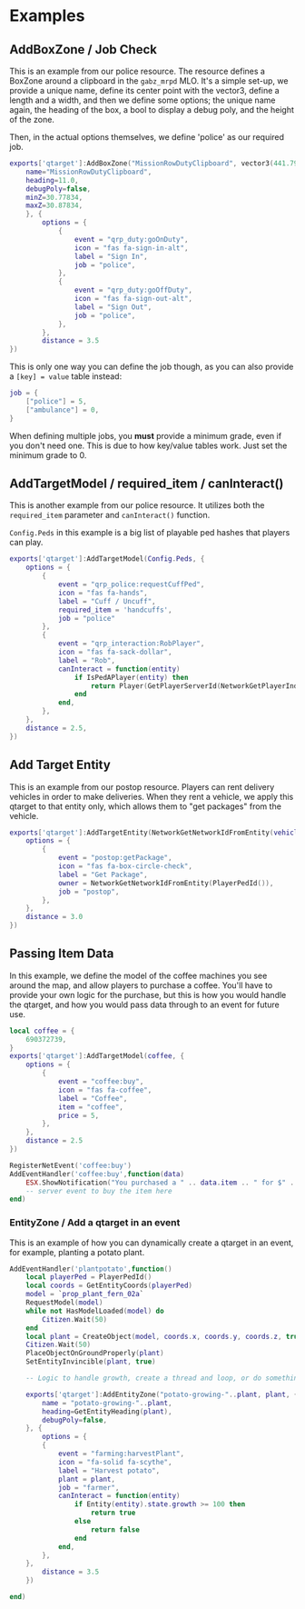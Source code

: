 # Examples

## AddBoxZone / Job Check
This is an example from our police resource. The resource defines a BoxZone around a clipboard in the `gabz_mrpd` MLO. 
It's a simple set-up, we provide a unique name, define its center point with the vector3, define a length and a width, and then we define some options; the unique name again, the heading of the box, a bool to display a debug poly, and the height of the zone. 

Then, in the actual options themselves,  we define 'police' as our required job.

```lua
exports['qtarget']:AddBoxZone("MissionRowDutyClipboard", vector3(441.7989, -982.0529, 30.67834), 0.45, 0.35, {
	name="MissionRowDutyClipboard",
	heading=11.0,
	debugPoly=false,
	minZ=30.77834,
	maxZ=30.87834,
	}, {
		options = {
			{
				event = "qrp_duty:goOnDuty",
				icon = "fas fa-sign-in-alt",
				label = "Sign In",
				job = "police",
			},
			{
				event = "qrp_duty:goOffDuty",
				icon = "fas fa-sign-out-alt",
				label = "Sign Out",
				job = "police",
			},
		},
		distance = 3.5
})
```

This is only one way you can define the job though, as you can also provide a `[key] = value` table instead:

```lua
job = {
	["police"] = 5,
	["ambulance"] = 0,
}
```
When defining multiple jobs, you **must** provide a minimum grade, even if you don't need one. This is due to how key/value tables work. Just set the minimum grade to 0. 

## AddTargetModel / required_item / canInteract()

This is another example from our police resource. It utilizes both the `required_item` parameter and `canInteract()` function.

`Config.Peds` in this example is a big list of playable ped hashes that players can play.

```lua
exports['qtarget']:AddTargetModel(Config.Peds, {
	options = {
		{
			event = "qrp_police:requestCuffPed",
			icon = "fas fa-hands",
			label = "Cuff / Uncuff",
			required_item = 'handcuffs',
			job = "police"
		},
		{
			event = "qrp_interaction:RobPlayer",
			icon = "fas fa-sack-dollar",
			label = "Rob",
			canInteract = function(entity)
				if IsPedAPlayer(entity) then 
					return Player(GetPlayerServerId(NetworkGetPlayerIndexFromPed(entity))).state.handsup
				end
			end, 
		},
	},
	distance = 2.5,
})
```

## Add Target Entity
This is an example from our postop resource. Players can rent delivery vehicles in order to make deliveries. When they rent a vehicle, we apply this qtarget to that entity only, which allows them to "get packages" from the vehicle.

```lua
exports['qtarget']:AddTargetEntity(NetworkGetNetworkIdFromEntity(vehicle), {
    options = {
        {
            event = "postop:getPackage",
            icon = "fas fa-box-circle-check",
            label = "Get Package",
            owner = NetworkGetNetworkIdFromEntity(PlayerPedId()),
            job = "postop",
        },
    },
    distance = 3.0
})
```

## Passing Item Data
In this example, we define the model of the coffee machines you see around the map, and allow players to purchase a coffee. You'll have to provide your own logic for the purchase, but this is how you would handle the qtarget, and how you would pass data through to an event for future use. 

```lua
local coffee = {
    690372739,
}
exports['qtarget']:AddTargetModel(coffee, {
    options = {
        {
            event = "coffee:buy",
            icon = "fas fa-coffee",
            label = "Coffee",
            item = "coffee",
            price = 5,
        },
    },
    distance = 2.5
})

RegisterNetEvent('coffee:buy')
AddEventHandler('coffee:buy',function(data)
    ESX.ShowNotification("You purchased a " .. data.item .. " for $" .. data.price .. ". Enjoy!")
    -- server event to buy the item here
end)
```

### EntityZone / Add a qtarget in an event
This is an example of how you can dynamically create a qtarget in an event, for example, planting a potato plant.

```lua
AddEventHandler('plantpotato',function()
	local playerPed = PlayerPedId()
	local coords = GetEntityCoords(playerPed)
	model = `prop_plant_fern_02a`
	RequestModel(model)
	while not HasModelLoaded(model) do
		Citizen.Wait(50)
	end
	local plant = CreateObject(model, coords.x, coords.y, coords.z, true, true)
	Citizen.Wait(50)
	PlaceObjectOnGroundProperly(plant)
	SetEntityInvincible(plant, true)

	-- Logic to handle growth, create a thread and loop, or do something else. Up to you.

	exports['qtarget']:AddEntityZone("potato-growing-"..plant, plant, {
		name = "potato-growing-"..plant,
		heading=GetEntityHeading(plant),
		debugPoly=false,
	}, {
		options = {
		{
			event = "farming:harvestPlant",
			icon = "fa-solid fa-scythe",
			label = "Harvest potato",
			plant = plant,
			job = "farmer",
			canInteract = function(entity)
				if Entity(entity).state.growth >= 100 then 
					return true
				else 
					return false
				end 
			end,
		},
	},
		distance = 3.5
	})

end)
```
